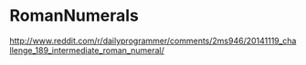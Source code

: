 RomanNumerals
=============

http://www.reddit.com/r/dailyprogrammer/comments/2ms946/20141119_challenge_189_intermediate_roman_numeral/
